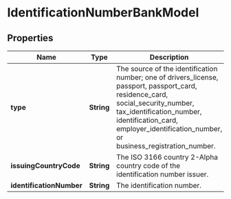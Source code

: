 

# IdentificationNumberBankModel


## Properties

| Name | Type | Description | Notes |
|------------ | ------------- | ------------- | -------------|
|**type** | **String** | The source of the identification number; one of drivers_license, passport, passport_card, residence_card, social_security_number, tax_identification_number, identification_card, employer_identification_number, or business_registration_number. |  |
|**issuingCountryCode** | **String** | The ISO 3166 country 2-Alpha country code of the identification number issuer. |  |
|**identificationNumber** | **String** | The identification number. |  |



